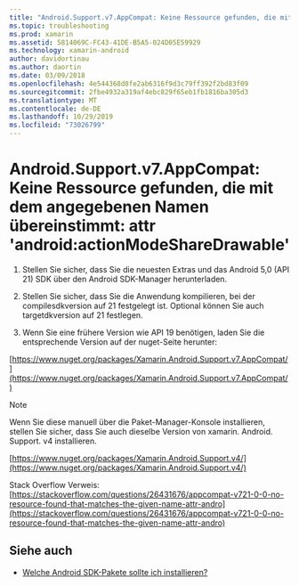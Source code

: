 ```yaml
---
title: "Android.Support.v7.AppCompat: Keine Ressource gefunden, die mit dem angegebenen Namen übereinstimmt: attr 'android:actionModeShareDrawable'"
ms.topic: troubleshooting
ms.prod: xamarin
ms.assetid: 5814069C-FC43-41DE-B5A5-024D05E59929
ms.technology: xamarin-android
author: davidortinau
ms.author: daortin
ms.date: 03/09/2018
ms.openlocfilehash: 4e544368d8fe2ab6316f9d3c79ff392f2bd83f09
ms.sourcegitcommit: 2fbe4932a319af4ebc829f65eb1fb1816ba305d3
ms.translationtype: MT
ms.contentlocale: de-DE
ms.lasthandoff: 10/29/2019
ms.locfileid: "73026799"
---
```

# <a name="androidsupportv7appcompat---no-resource-found-that-matches-the-given-name-attr-androidactionmodesharedrawable"></a>Android.Support.v7.AppCompat: Keine Ressource gefunden, die mit dem angegebenen Namen übereinstimmt: attr 'android:actionModeShareDrawable'

1. Stellen Sie sicher, dass Sie die neuesten Extras und das Android 5,0 (API 21) SDK über den Android SDK-Manager herunterladen.

2. Stellen Sie sicher, dass Sie die Anwendung kompilieren, bei der compilesdkversion auf 21 festgelegt ist. Optional können Sie auch targetdkversion auf 21 festlegen.

3. Wenn Sie eine frühere Version wie API 19 benötigen, laden Sie die entsprechende Version auf der nuget-Seite herunter:

[https://www.nuget.org/packages/Xamarin.Android.Support.v7.AppCompat/](https://www.nuget.org/packages/Xamarin.Android.Support.v7.AppCompat/)

> [!NOTE]
> Wenn Sie diese manuell über die Paket-Manager-Konsole installieren, stellen Sie sicher, dass Sie auch dieselbe Version von xamarin. Android. Support. v4 installieren.

[https://www.nuget.org/packages/Xamarin.Android.Support.v4/](https://www.nuget.org/packages/Xamarin.Android.Support.v4/)

Stack Overflow Verweis: [https://stackoverflow.com/questions/26431676/appcompat-v721-0-0-no-resource-found-that-matches-the-given-name-attr-andro](https://stackoverflow.com/questions/26431676/appcompat-v721-0-0-no-resource-found-that-matches-the-given-name-attr-andro)

## <a name="see-also"></a>Siehe auch

- [Welche Android SDK-Pakete sollte ich installieren?](~/android/troubleshooting/questions/install-android-sdk-packages.md)
